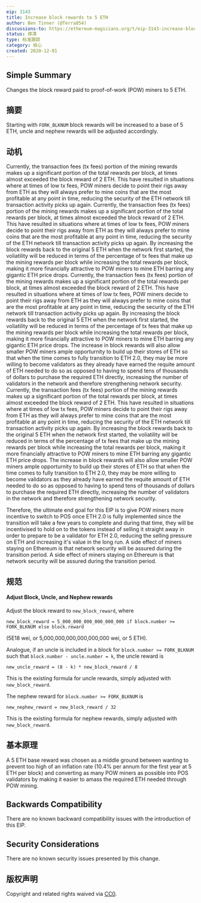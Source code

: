 ```yaml
---
eip: 3143
title: Increase block rewards to 5 ETH
author: Ben Tinner (@Terra854)
discussions-to: https://ethereum-magicians.org/t/eip-3143-increase-block-rewards-to-5-eth/5061
status: 停滞
type: 标准跟踪
category: 核心
created: 2020-12-01
---
```


## Simple Summary
Changes the block reward paid to proof-of-work (POW) miners to 5 ETH.

## 摘要
Starting with `FORK_BLKNUM` block rewards will be increased to a base of 5 ETH, uncle and nephew rewards will be adjusted accordingly.

## 动机
Currently, the transaction fees (tx fees) portion of the mining rewards makes up a significant portion of the total rewards per block, at times almost exceeded the block reward of 2 ETH. This have resulted in situations where at times of low tx fees, POW miners decide to point their rigs away from ETH as they will always prefer to mine coins that are the most profitable at any point in time, reducing the security of the ETH network till transaction activity picks up again. Currently, the transaction fees (tx fees) portion of the mining rewards makes up a significant portion of the total rewards per block, at times almost exceeded the block reward of 2 ETH. This have resulted in situations where at times of low tx fees, POW miners decide to point their rigs away from ETH as they will always prefer to mine coins that are the most profitable at any point in time, reducing the security of the ETH network till transaction activity picks up again. By increasing the block rewards back to the original 5 ETH when the network first started, the voliatility will be reduced in terms of the percentage of tx fees that make up the mining rewards per block while increasing the total rewards per block, making it more financially attractive to POW miners to mine ETH barring any gigantic ETH price drops. Currently, the transaction fees (tx fees) portion of the mining rewards makes up a significant portion of the total rewards per block, at times almost exceeded the block reward of 2 ETH. This have resulted in situations where at times of low tx fees, POW miners decide to point their rigs away from ETH as they will always prefer to mine coins that are the most profitable at any point in time, reducing the security of the ETH network till transaction activity picks up again. By increasing the block rewards back to the original 5 ETH when the network first started, the voliatility will be reduced in terms of the percentage of tx fees that make up the mining rewards per block while increasing the total rewards per block, making it more financially attractive to POW miners to mine ETH barring any gigantic ETH price drops. The increase in block rewards will also allow smaller POW miners ample opporturnity to build up their stores of ETH so that when the time comes to fully transition to ETH 2.0, they may be more willing to become validators as they already have earned the requite amount of ETH needed to do so as opposed to having to spend tens of thousands of dollars to purchase the required ETH directly, increasing the number of validators in the network and therefore strengthening network security. Currently, the transaction fees (tx fees) portion of the mining rewards makes up a significant portion of the total rewards per block, at times almost exceeded the block reward of 2 ETH. This have resulted in situations where at times of low tx fees, POW miners decide to point their rigs away from ETH as they will always prefer to mine coins that are the most profitable at any point in time, reducing the security of the ETH network till transaction activity picks up again. By increasing the block rewards back to the original 5 ETH when the network first started, the voliatility will be reduced in terms of the percentage of tx fees that make up the mining rewards per block while increasing the total rewards per block, making it more financially attractive to POW miners to mine ETH barring any gigantic ETH price drops. The increase in block rewards will also allow smaller POW miners ample opporturnity to build up their stores of ETH so that when the time comes to fully transition to ETH 2.0, they may be more willing to become validators as they already have earned the requite amount of ETH needed to do so as opposed to having to spend tens of thousands of dollars to purchase the required ETH directly, increasing the number of validators in the network and therefore strengthening network security.

Therefore, the ultimate end goal for this EIP is to give POW miners more incentive to switch to POS once ETH 2.0 is fully implemented since the transition will take a few years to complete and during that time, they will be incentivised to hold on to the tokens instead of selling it straight away in order to prepare to be a validator for ETH 2.0, reducing the selling pressure on ETH and increasing it's value in the long run. A side effect of miners staying on Ethereum is that network security will be assured during the transition period. A side effect of miners staying on Ethereum is that network security will be assured during the transition period.

## 规范
#### Adjust Block, Uncle, and Nephew rewards
Adjust the block reward to `new_block_reward`, where

    new_block_reward = 5_000_000_000_000_000_000 if block.number >= FORK_BLKNUM else block.reward

(5E18 wei, or 5,000,000,000,000,000,000 wei, or 5 ETH).

Analogue, if an uncle is included in a block for `block.number >= FORK_BLKNUM` such that `block.number - uncle.number = k`, the uncle reward is

    new_uncle_reward = (8 - k) * new_block_reward / 8

This is the existing formula for uncle rewards, simply adjusted with `new_block_reward`.

The nephew reward for `block.number >= FORK_BLKNUM` is

    new_nephew_reward = new_block_reward / 32

This is the existing formula for nephew rewards, simply adjusted with `new_block_reward`.

## 基本原理
A 5 ETH base reward was chosen as a middle ground between wanting to prevent too high of an inflation rate (10.4% per annum for the first year at 5 ETH per block) and converting as many POW miners as possible into POS validators by making it easier to amass the required ETH needed through POW mining.

## Backwards Compatibility
There are no known backward compatibility issues with the introduction of this EIP.

## Security Considerations
There are no known security issues presented by this change.

## 版权声明
Copyright and related rights waived via [CC0](../LICENSE.md).
